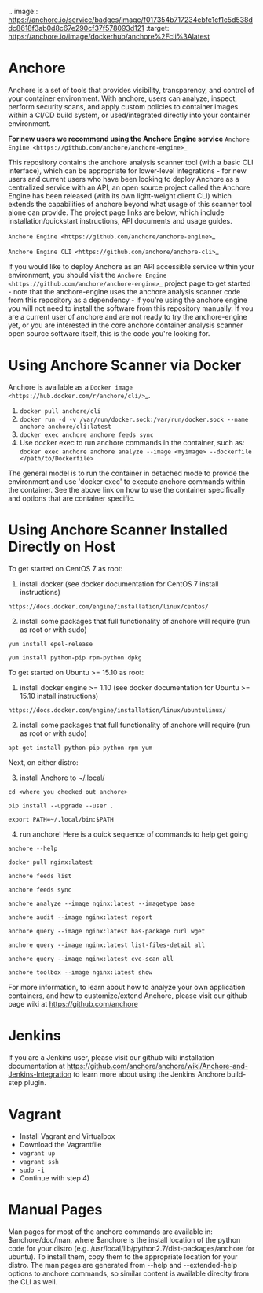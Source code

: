 .. image:: https://anchore.io/service/badges/image/f017354b717234ebfe1cf1c5d538ddc8618f3ab0d8c67e290cf37f578093d121
    :target: https://anchore.io/image/dockerhub/anchore%2Fcli%3Alatest


Anchore
=======

Anchore is a set of tools that provides visibility, transparency, and
control of your container environment.  With anchore, users can
analyze, inspect, perform security scans, and apply custom policies to
container images within a CI/CD build system, or used/integrated
directly into your container environment.

**For new users we recommend using the Anchore Engine service**
`Anchore Engine <https://github.com/anchore/anchore-engine>`_

This repository contains the anchore analysis scanner tool (with a
basic CLI interface), which can be appropriate for lower-level
integrations - for new users and current users who have been looking
to deploy Anchore as a centralized service with an API, an open source
project called the Anchore Engine has been released (with its own
light-weight client CLI) which extends the capabilities of anchore
beyond what usage of this scanner tool alone can provide.  The project
page links are below, which include installation/quickstart
instructions, API documents and usage guides.

`Anchore Engine <https://github.com/anchore/anchore-engine>`_

`Anchore Engine CLI <https://github.com/anchore/anchore-cli>`_

If you would like to deploy Anchore as an API accessible service
within your environment, you should visit the `Anchore Engine
<https://github.com/anchore/anchore-engine>`_ project page to get
started - note that the anchore-engine uses the anchore analysis
scanner code from this repository as a dependency - if you're using
the anchore engine you will not need to install the software from this
repository manually.  If you are a current user of anchore and are not
ready to try the anchore-engine yet, or you are interested in the core
anchore container analysis scanner open source software itself, this
is the code you're looking for.

Using Anchore Scanner via Docker
================================
Anchore is available as a `Docker image <https://hub.docker.com/r/anchore/cli/>`_. 

1. ``docker pull anchore/cli``
2. ``docker run -d -v /var/run/docker.sock:/var/run/docker.sock --name anchore anchore/cli:latest``
3. ``docker exec anchore anchore feeds sync``
4. Use docker exec to run anchore commands in the container, such as: ``docker exec anchore anchore analyze --image <myimage> --dockerfile </path/to/Dockerfile>``

The general model is to run the container in detached mode to provide
the environment and use 'docker exec' to execute anchore commands
within the container. See the above link on how to use the container
specifically and options that are container specific.


Using Anchore Scanner Installed Directly on Host
========================================

To get started on CentOS 7 as root:

1) install docker (see docker documentation for CentOS 7 install instructions)

``https://docs.docker.com/engine/installation/linux/centos/``

2) install some packages that full functionality of anchore will require (run as root or with sudo)

``yum install epel-release``

``yum install python-pip rpm-python dpkg``

To get started on Ubuntu >= 15.10  as root:

1) install docker engine >= 1.10 (see docker documentation for Ubuntu >= 15.10 install instructions)

``https://docs.docker.com/engine/installation/linux/ubuntulinux/``

2) install some packages that full functionality of anchore will require (run as root or with sudo)

``apt-get install python-pip python-rpm yum``

Next, on either distro:

3) install Anchore to ~/.local/

``cd <where you checked out anchore>``

``pip install --upgrade --user .``

``export PATH=~/.local/bin:$PATH``

4) run anchore!  Here is a quick sequence of commands to help get going

``anchore --help``

``docker pull nginx:latest``

``anchore feeds list``

``anchore feeds sync``

``anchore analyze --image nginx:latest --imagetype base``

``anchore audit --image nginx:latest report``

``anchore query --image nginx:latest has-package curl wget``

``anchore query --image nginx:latest list-files-detail all``

``anchore query --image nginx:latest cve-scan all``

``anchore toolbox --image nginx:latest show``

For more information, to learn about how to analyze your own
application containers, and how to customize/extend Anchore, please
visit our github page wiki at https://github.com/anchore

Jenkins
=======

If you are a Jenkins user, please visit our github wiki installation
documentation at
https://github.com/anchore/anchore/wiki/Anchore-and-Jenkins-Integration
to learn more about using the Jenkins Anchore build-step plugin.


Vagrant
=======

* Install Vagrant and Virtualbox
* Download the Vagrantfile
* ``vagrant up``
* ``vagrant ssh``
* ``sudo -i``
* Continue with step 4)

Manual Pages
============

Man pages for most of the anchore commands are available in:
$anchore/doc/man, where $anchore is the install location of the python
code for your distro
(e.g. /usr/local/lib/python2.7/dist-packages/anchore for ubuntu).  To
install them, copy them to the appropriate location for your
distro. The man pages are generated from --help and --extended-help
options to anchore commands, so similar content is available direclty
from the CLI as well.

